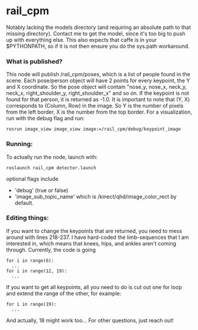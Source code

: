 # rail_cpm

Notably lacking the models directory (and requiring an absolute path to that missing directory). Contact me to get the model, since it's too big to push up with everything else.
This also expects that caffe is in your $PYTHONPATH, so if it is not then ensure you do the sys.path workaround.

### What is published?
This node will publish /rail_cpm/poses, which is a list of people found in the scene. Each pose/person object will have 2 points for every keypoint, the Y and X coordinate. So the pose object will contain "nose_y, nose_x, neck_y, neck_x, right_shoulder_y, right_shoulder_x" and so on. If the keypoint is not found for that person, it is returned as -1.0. It is important to note that (Y, X) corresponds to (Column, Row) in the image. So Y is the number of pixels from the left border, X is the number from the top border. For a visualization, run with the debug flag and run:
```
rosrun image_view image_view image:=/rail_cpm/debug/keypoint_image
```

### Running:
To actually run the node, launch with:
```
roslaunch rail_cpm detector.launch
```
optional flags include 
  * 'debug' (true or false)
  * 'image_sub_topic_name' which is /kinect/qhd/image_color_rect by default.


### Editing things:
If you want to change the keypoints that are returned, you need to mess around with lines 218-237. I have hard-coded the limb-sequences that I am interested in, which means that knees, hips, and ankles aren't coming through. Currently, the code is going
```
for i in range(6):
  ...
for i in range(12, 19):
  ...
```
If you want to get all keypoints, all you need to do is cut out one for loop and extend the range of the other, for example:
```
for i in range(19):
  ...
```
And actually, 18 might work too...
For other questions, just reach out!
